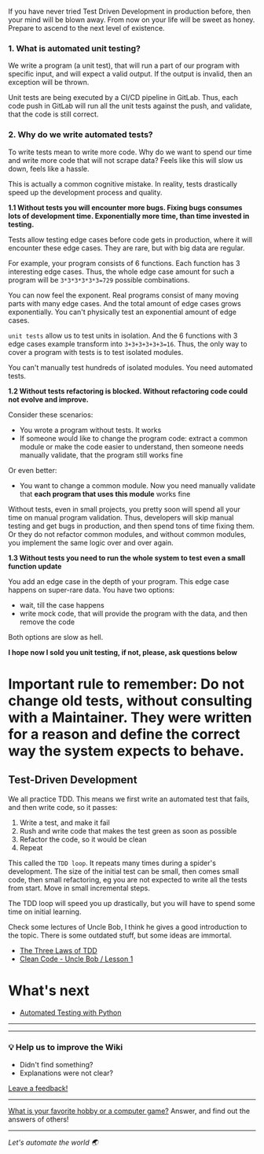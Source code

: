 If you have never tried Test Driven Development in production before, then your mind will be blown away. From now on
your life will be sweet as honey. Prepare to ascend to the next level of existence.

### 1. What is automated unit testing?

We write a program (a unit test), that will run a part of our program with specific input, and will expect a valid output. If the output is invalid, then an exception will be thrown.

Unit tests are being executed by a CI/CD pipeline in GitLab. Thus, each code push in GitLab will run all the unit tests against the push, and validate, that the code is still correct.

### 2. Why do we write automated tests?

To write tests mean to write more code. Why do we want to spend our time and write more code that will not scrape data?
Feels like this will slow us down, feels like a hassle.

This is actually a common cognitive mistake. In reality, tests drastically speed up the development process and quality.

**1.1 Without tests you will encounter more bugs. Fixing bugs consumes lots of development time. Exponentially more time, than time invested in testing.**

Tests allow testing edge cases before code gets in production, where it will encounter these edge cases. They are rare, but with big data are regular.

For example, your program consists of 6 functions. Each function has 3 interesting edge cases. Thus, the whole edge case amount for such a program will be `3*3*3*3*3*3=729` possible combinations.

You can now feel the exponent. Real programs consist of many moving parts with many edge cases. And the total amount of edge cases grows exponentially. You can't physically test an exponential amount of edge cases.

`unit tests` allow us to test units in isolation. And the 6 functions with 3 edge cases example transform into `3+3+3+3+3+3=16`. Thus, the only way to cover a program with tests is to test isolated modules.

You can't manually test hundreds of isolated modules. You need automated tests.

**1.2 Without tests refactoring is blocked. Without refactoring code could not evolve and improve.**

Consider these scenarios:

- You wrote a program without tests. It works
- If someone would like to change the program code: extract a common module or make the code easier to understand, then someone needs manually validate, that the program still works fine

Or even better:

- You want to change a common module. Now you need manually validate that **each program that uses this module** works fine

Without tests, even in small projects, you pretty soon will spend all your time on manual program validation. Thus, developers will skip manual testing and get bugs in production, and then spend tons of time fixing them. Or they do not refactor common modules, and without common modules, you implement the same logic over and over again.

**1.3 Without tests you need to run the whole system to test even a small function update**

You add an edge case in the depth of your program. This edge case happens on super-rare data. You have two options:

- wait, till the case happens
- write mock code, that will provide the program with the data, and then remove the code

Both options are slow as hell.

**I hope now I sold you unit testing, if not, please, ask questions below**

# Important rule to remember: Do not change old tests, without consulting with a Maintainer. They were written for a reason and define the correct way the system expects to behave.

## Test-Driven Development
We all practice TDD. This means we first write an automated test that fails, and then write code, so it passes:
1. Write a test, and make it fail
2. Rush and write code that makes the test green as soon as possible
3. Refactor the code, so it would be clean
4. Repeat

This called the `TDD loop`. It repeats many times during a spider's development. The size of the initial test can be small, then comes small code, then small refactoring, eg you are not expected to write all the tests from start. Move in small incremental steps.

The TDD loop will speed you up drastically, but you will have to spend some time on initial learning.

Check some lectures of Uncle Bob, I think he gives a good introduction to the topic. There is some outdated stuff, but some ideas are immortal.
- [The Three Laws of TDD](https://www.youtube.com/watch?v=qkblc5WRn-U)
- [Clean Code - Uncle Bob / Lesson 1](https://www.youtube.com/watch?v=7EmboKQH8lM)

# What's next
- [Automated Testing with Python](Automated-Testing-with-Python.md)

---
---

### :bulb: Help us to improve the Wiki
- Didn't find something?
- Explanations were not clear?

[Leave a feedback!](https://docs.google.com/forms/d/e/1FAIpQLScE_i7txZOlPgFhmnBOephz9hdhvnJDbXjmkKqnjRSjx_d8kg/viewform?usp=pp_url&entry.685765712=Introduction-to-Automated-Testing.md)

---

[What is your favorite hobby or a computer game?](https://forms.gle/X4U9Jni6s3hfSW8e6) Answer, and find out the 
answers of others! 

---

*Let's automate the world :earth_asia:*
